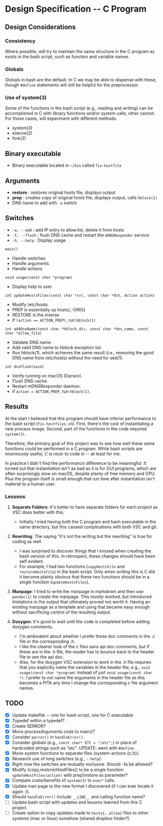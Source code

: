 # Design Specification -- C Program

## Design Considerations
### Consistency
Where possible, will try to maintain the same structure in the C program as exists in the bash script, such as function and variable names.

### Globals
Globals in bash are the default. In C we may be able to dispense with these, though `#define` statements will still be helpful for the preprocessor. 

### Use of system(3)
Some of the functions in the bash script (e.g., reading and writing) can be accomplished in C with library functions and/or system calls, other cannot. For those cases, will experiment with different methods.

* system(3)
* execve(2)
* fork(2)

## Binary executable
* Binary executable located in `~/bin` called `fix-hostfile`

## Arguments
* **restore** : restores original hosts file, displays output
* **prep** : creates copy of original hosts file, displays output, calls `hblock(1)`
* DNS name to add with `-a` switch 

## Switches
* `-a, --add`   : add IP entry to allow.list, delete it from hosts
* `-f, --flush` : flush DNS cache and restart the `mDNSResponder` service
* `-h, --help`  : Display usage

`main()`

* Handle switches
* Handle arguments
* Handle actions

`void usage(const char *program)`

* Display help to user

`int updateHostsFiles(const char *src, const char *dst, Action action)`

* Modify /etc/hosts
* PREP is essentially cp hosts{,-ORIG}
* RESTORE is the inverse 
* if `(action == ACTION_PREP)`, run `hblock(1)`

`int addDnsName(const char *hblock_dir, const char *dns_name, const char *allow_file)`

* Validate DNS name.
* Add valid DNS name to hblock exception list.
* Run hblock(1), which achieves the same result (i.e., removing the good DNS name from /etc/hosts) without the need for sed(1).

`int dnsFlush(void)`

* Verify running on macOS (Darwin). 
* Flush DNS cache. 
* Restart mDNSResponder daemon.
* if `action = ACTION_PREP`, run `hblock(1)`.

## Results
At the start I believed that this program should have inferior performance to the bash script (`fix-hostfiles.sh`). First, there's the cost of instantiating a new process image. Second, part of the functions in the code required `system(3)`. 

Therefore, the primary goal of this project was to see how well these same functions could be performed in a C program. While bash scripts are enormously useful, C is nicer to code in -- at least for me. 

In practice I didn't find the performance difference to be meaningful. It turned out that instantiation isn't as bad as it is for GUI programs, which are often surprisingly slow on macOS, despite plenty of free memory and CPU. Plus the program itself is small enough that run time after instantiation isn't material to a human user. 

### Lessons 
1. **Separate Folders**: It's better to have separate folders for each project as VSC does better with this. 

    * Initially I tried having both the C program and bash executable in the same directory, but this caused complications with both VSC and git. 

2. **Rewriting**: The saying "it's not the writing but the rewriting" is true for coding as well. 
    * I was surprised to discover things that I missed when creating the bash version of this. In retrospect, these changes should have been self evident. 
    * For example, I had two functions (`copyHostsFile` and `restoreHostsFile`) in the bash script. Only when writing this is C did it become plainly obvious that these two functions should be in a single function (`updateHostsFiles`).

3. **Manpage**: I tried to write the manpage in markdown and then use `pandoc(1)` to create the manpage. This *mostly* worked, but introduced limitations in the output that ultimately proved not worth it. Having an existing manpage as a template and using that became easy enough without sacrificing control of the resulting output. 

4. **Doxygen**: It's good to wait until the code is completed before adding doxygen comments. 
    * I'm ambivalent about  whether I prefer these doc comments in the .c file or the corresponding .h. 
    * I like the cleaner look of the c files sans api doc comments, but if these are in the .h file, the reader has to bounce back to the header file to see the api doc. 
    * Also, for the doxygen VSC extension to work in the .h file requires that you explicitly name the variables in the header file; e.g., `void usage(const char *program)` instead of just `void usage(const char *)`. I prefer to not name the arguments in the header file as this becomes a PITA any time I change the corresponding c file argument names. 

## TODO
- [x] Update makefile -- one for bash script, one for C executable 
- [x] Typedef within a typedef? 
- [x] Create SERROR? 
- [x] Move processArguments code to main()?
- [x] Consider `perror()` in `handleError()`. 
- [x] Consider globals (e.g., `const char* ETC = "/etc";`) in place of hardcoded strings such as "etc". UPDATE: went with `#define`.
- [x] Move system functions to separate files (system-actions.{c,h}). 
- [x] Research use of long switches (e.g., `--help`).
- [x] Right now the switches are mutually exclusive. Should -fa be allowed?
- [x] Modify {copy,restore}HostFiles() to be a single function `updateHostFiles(action)` with prep|restore as parameter? 
- [x] Compare costs/benefits of `system(3)` to `exec*` calls.
- [x] Update man page to the new format I discovered (if I can ever locate it again :)).
- [x] Should `handleError()` include `__LINE__` and calling function name?
- [ ] Update bash script with updates and lessons learned from this C project.
- [ ] Create option to copy updates made to `hosts{,.allow}` files to other systems (mac or linux) somehow (shared dropbox folder?).
